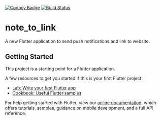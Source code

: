 [![Codacy Badge](https://api.codacy.com/project/badge/Grade/aa60d8ea120a4e52a2a7edc8ae311ef7)](https://app.codacy.com/gh/reminderjob/note_to_link?utm_source=github.com&utm_medium=referral&utm_content=reminderjob/note_to_link&utm_campaign=Badge_Grade)
[![Build Status](https://travis-ci.org/reminderjob/note_to_link.svg?branch=master)](https://travis-ci.org/reminderjob/note_to_link)

# note_to_link

A new Flutter application to send push notifications and link to website.

## Getting Started

This project is a starting point for a Flutter application.

A few resources to get you started if this is your first Flutter project:

- [Lab: Write your first Flutter app](https://flutter.dev/docs/get-started/codelab)
- [Cookbook: Useful Flutter samples](https://flutter.dev/docs/cookbook)

For help getting started with Flutter, view our
[online documentation](https://flutter.dev/docs), which offers tutorials,
samples, guidance on mobile development, and a full API reference.
